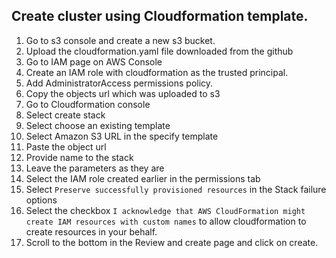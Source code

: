 ## Create cluster using Cloudformation template.

1. Go to s3 console and create a new s3 bucket.
2. Upload the cloudformation.yaml file downloaded from the github
3. Go to IAM page on AWS Console
4. Create an IAM role with cloudformation as the trusted principal.
5. Add AdministratorAccess permissions policy.
6. Copy the objects url which was uploaded to s3
7. Go to Cloudformation console 
8. Select create stack
9. Select choose an existing template
10. Select Amazon S3 URL in the specify template
11. Paste the object url 
12. Provide name to the stack
13. Leave the parameters as they are
14. Select the IAM role created earlier in the permissions tab
15. Select `Preserve successfully provisioned resources` in the Stack failure options
16. Select the checkbox `I acknowledge that AWS CloudFormation might create IAM resources with custom names` to allow cloudformation to create resources in your behalf.
17. Scroll to the bottom in the Review and create page and click on create.
